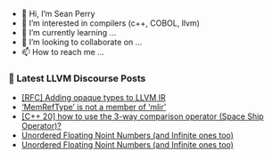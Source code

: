 - 👋 Hi, I’m Sean Perry
- 👀 I’m interested in compilers (c++, COBOL, llvm)
- 🌱 I’m currently learning ...
- 💞️ I’m looking to collaborate on ...
- 📫 How to reach me ...

<!---
s66perry/s66perry is a ✨ special ✨ repository because its `README.md` (this file) appears on your GitHub profile.
You can click the Preview link to take a look at your changes.
--->
### 📕 Latest LLVM Discourse Posts

<!-- DISCOURSE-LLVM:START -->
- [[RFC] Adding opaque types to LLVM IR](https://discourse.llvm.org/t/rfc-adding-opaque-types-to-llvm-ir/65326#post_15)
- [‘MemRefType’ is not a member of ‘mlir’](https://discourse.llvm.org/t/memreftype-is-not-a-member-of-mlir/65959#post_4)
- [[C++ 20] how to use the 3-way comparison operator &lpar;Space Ship Operator&rpar;?](https://discourse.llvm.org/t/c-20-how-to-use-the-3-way-comparison-operator-space-ship-operator/65962#post_4)
- [Unordered Floating Noint Numbers &lpar;and Infinite ones too&rpar;](https://discourse.llvm.org/t/unordered-floating-noint-numbers-and-infinite-ones-too/65961#post_10)
- [Unordered Floating Noint Numbers &lpar;and Infinite ones too&rpar;](https://discourse.llvm.org/t/unordered-floating-noint-numbers-and-infinite-ones-too/65961#post_9)
<!-- DISCOURSE-LLVM:END -->
